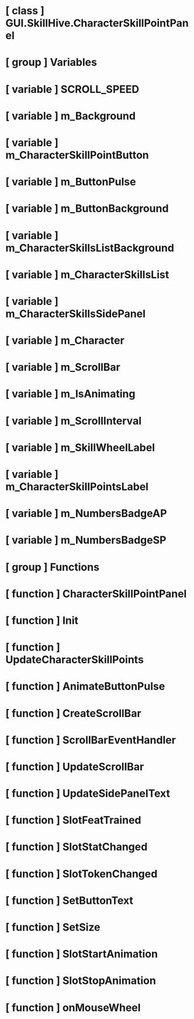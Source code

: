 # [ class ] GUI.SkillHive.CharacterSkillPointPanel

# [ group ] Variables

# [ variable ] SCROLL_SPEED

# [ variable ] m_Background

# [ variable ] m_CharacterSkillPointButton

# [ variable ] m_ButtonPulse

# [ variable ] m_ButtonBackground

# [ variable ] m_CharacterSkillsListBackground

# [ variable ] m_CharacterSkillsList

# [ variable ] m_CharacterSkillsSidePanel

# [ variable ] m_Character

# [ variable ] m_ScrollBar

# [ variable ] m_IsAnimating

# [ variable ] m_ScrollInterval

# [ variable ] m_SkillWheelLabel

# [ variable ] m_CharacterSkillPointsLabel

# [ variable ] m_NumbersBadgeAP

# [ variable ] m_NumbersBadgeSP

# [ group ] Functions

# [ function ] CharacterSkillPointPanel

# [ function ] Init

# [ function ] UpdateCharacterSkillPoints

# [ function ] AnimateButtonPulse

# [ function ] CreateScrollBar

# [ function ] ScrollBarEventHandler

# [ function ] UpdateScrollBar

# [ function ] UpdateSidePanelText

# [ function ] SlotFeatTrained

# [ function ] SlotStatChanged

# [ function ] SlotTokenChanged

# [ function ] SetButtonText

# [ function ] SetSize

# [ function ] SlotStartAnimation

# [ function ] SlotStopAnimation

# [ function ] onMouseWheel

